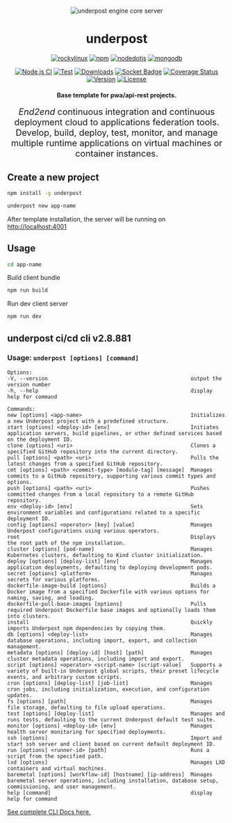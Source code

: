 <p align="center">
  <img src="https://underpost.net/assets/splash/apple-touch-icon-precomposed.png" alt="underpost engine core server"/>
</p>

<div align="center">

<h1>underpost</h1>

</div>

<div align="center">

<a target="_top" href='https://rockylinux.org/download'><img alt='rockylinux' src='https://img.shields.io/badge/Rocky Linux v9.6-100000?style=flat&logo=rockylinux&logoColor=white&labelColor=10b981&color=727273'/></a> <a target="_top"  href='https://www.npmjs.com/package/npm/v/11.1.0' ><img alt='npm' src='https://img.shields.io/badge/npm v11.1.0-100000?style=flat&logo=npm&logoColor=white&labelColor=CB3837&color=727273'/></a> <a target="_top"  href='https://nodejs.org/download/release/v22.9.0/' ><img alt='nodedotjs' src='https://img.shields.io/badge/node v23.8.0-100000?style=flat&logo=nodedotjs&logoColor=white&labelColor=5FA04E&color=727273'/></a> <a target="_top"  href='https://pgp.mongodb.com/' ><img alt='mongodb' src='https://img.shields.io/badge/mongodb_server v7.0-100000?style=flat&logo=mongodb&logoColor=white&labelColor=47A248&color=727273'/></a>

</div>

<div align="center">


















































<!-- badges -->


[![Node.js CI](https://github.com/underpostnet/engine/actions/workflows/docker-image.ci.yml/badge.svg?branch=master)](https://github.com/underpostnet/engine/actions/workflows/docker-image.yml) [![Test](https://github.com/underpostnet/engine/actions/workflows/coverall.ci.yml/badge.svg?branch=master)](https://github.com/underpostnet/engine/actions/workflows/coverall.yml) [![Downloads](https://img.shields.io/npm/dm/underpost.svg)](https://www.npmjs.com/package/underpost) [![Socket Badge](https://socket.dev/api/badge/npm/package/underpost/2.8.881)](https://socket.dev/npm/package/underpost/overview/2.8.881) [![Coverage Status](https://coveralls.io/repos/github/underpostnet/engine/badge.svg?branch=master)](https://coveralls.io/github/underpostnet/engine?branch=master) [![Version](https://img.shields.io/npm/v/underpost.svg)](https://www.npmjs.org/package/underpost) [![License](https://img.shields.io/npm/l/underpost.svg)](https://www.npmjs.com/package/underpost)


<!-- end-badges -->


















































</div>

<div align="center">

#### Base template for pwa/api-rest projects.

<div style="font-size: 20px;"><em>End2end</em> continuous integration and continuous deployment cloud to applications federation tools. Develop, build, deploy, test, monitor, and manage multiple runtime applications on virtual machines or container instances.</div>

</div>

<!-- #### Optional version environments -->
<!-- https://kapasia-dev-ed.my.site.com/Badges4Me/s/ -->
<!-- https://simpleicons.org/ -->

## Create a new project

```bash
npm install -g underpost
```

```bash
underpost new app-name
```

After template installation, the server will be running on [http://localhost:4001](http://localhost:4001)

## Usage

```bash
cd app-name
```

Build client bundle

```bash
npm run build
```

Run dev client server

```bash
npm run dev
```
<!-- -->
## underpost ci/cd cli v2.8.881

### Usage: `underpost [options] [command]`

```
Options:
-V, --version                                              output the version number
-h, --help                                                 display help for command

Commands:
new [options] <app-name>                                   Initializes a new Underpost project with a predefined structure.
start [options] <deploy-id> [env]                          Initiates application servers, build pipelines, or other defined services based on the deployment ID.
clone [options] <uri>                                      Clones a specified GitHub repository into the current directory.
pull [options] <path> <uri>                                Pulls the latest changes from a specified GitHub repository.
cmt [options] <path> <commit-type> [module-tag] [message]  Manages commits to a GitHub repository, supporting various commit types and options.
push [options] <path> <uri>                                Pushes committed changes from a local repository to a remote GitHub repository.
env <deploy-id> [env]                                      Sets environment variables and configurations related to a specific deployment ID.
config [options] <operator> [key] [value]                  Manages Underpost configurations using various operators.
root                                                       Displays the root path of the npm installation.
cluster [options] [pod-name]                               Manages Kubernetes clusters, defaulting to Kind cluster initialization.
deploy [options] [deploy-list] [env]                       Manages application deployments, defaulting to deploying development pods.
secret [options] <platform>                                Manages secrets for various platforms.
dockerfile-image-build [options]                           Builds a Docker image from a specified Dockerfile with various options for naming, saving, and loading.
dockerfile-pull-base-images [options]                      Pulls required Underpost Dockerfile base images and optionally loads them into clusters.
install                                                    Quickly imports Underpost npm dependencies by copying them.
db [options] <deploy-list>                                 Manages database operations, including import, export, and collection management.
metadata [options] [deploy-id] [host] [path]               Manages cluster metadata operations, including import and export.
script [options] <operator> <script-name> [script-value]   Supports a variety of built-in Underpost global scripts, their preset lifecycle events, and arbitrary custom scripts.
cron [options] [deploy-list] [job-list]                    Manages cron jobs, including initialization, execution, and configuration updates.
fs [options] [path]                                        Manages file storage, defaulting to file upload operations.
test [options] [deploy-list]                               Manages and runs tests, defaulting to the current Underpost default test suite.
monitor [options] <deploy-id> [env]                        Manages health server monitoring for specified deployments.
ssh [options]                                              Import and start ssh server and client based on current default deployment ID.
run [options] <runner-id> [path]                           Runs a script from the specified path.
lxd [options]                                              Manages LXD containers and virtual machines.
baremetal [options] [workflow-id] [hostname] [ip-address]  Manages baremetal server operations, including installation, database setup, commissioning, and user management.
help [command]                                             display help for command

```

<a target="_top" href="https://github.com/underpostnet/pwa-microservices-template/blob/master/cli.md">See complete CLI Docs here.</a>
